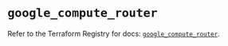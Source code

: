 # `google_compute_router`

Refer to the Terraform Registry for docs: [`google_compute_router`](https://registry.terraform.io/providers/hashicorp/google-beta/6.18.1/docs/resources/google_compute_router).
